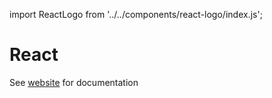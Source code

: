 import ReactLogo from '../../components/react-logo/index.js';

# React
<ReactLogo />

See [website](http://facebook.github.io/react/index.html) for documentation

